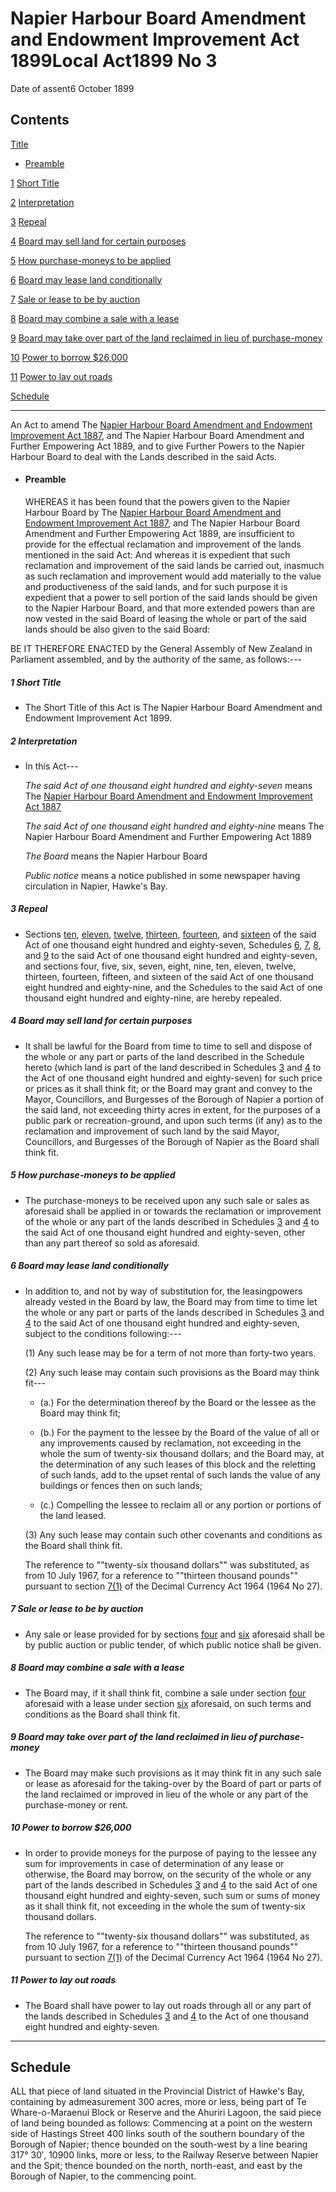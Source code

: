 # Napier Harbour Board Amendment and Endowment Improvement Act 1899Local Act1899 No 3

Date of assent6 October 1899

## Contents

[Title][0]
    
*   [Preamble][1]

[1][2] [Short Title][2]

[2][3] [Interpretation][3]

[3][4] [Repeal][4]

[4][5] [Board may sell land for certain purposes][5]

[5][6] [How purchase-moneys to be applied][6]

[6][7] [Board may lease land conditionally][7]

[7][8] [Sale or lease to be by auction][8]

[8][9] [Board may combine a sale with a lease][9]

[9][10] [Board may take over part of the land reclaimed in lieu of purchase-money][10]

[10][11] [Power to borrow $26,000][11]

[11][12] [Power to lay out roads][12]

[Schedule][13]  
[][13]

---

An Act to amend The [Napier Harbour Board Amendment and Endowment Improvement Act 1887][14], and The Napier Harbour Board Amendment and Further Empowering Act 1889, and to give Further Powers to the Napier Harbour Board to deal with the Lands described in the said Acts.
    
*   #### Preamble
    
    WHEREAS it has been found that the powers given to the Napier Harbour Board by The [Napier Harbour Board Amendment and Endowment Improvement Act 1887][14], and The Napier Harbour Board Amendment and Further Empowering Act 1889, are insufficient to provide for the effectual reclamation and improvement of the lands mentioned in the said Act: And whereas it is expedient that such reclamation and improvement of the said lands be carried out, inasmuch as such reclamation and improvement would add materially to the value and productiveness of the said lands, and for such purpose it is expedient that a power to sell portion of the said lands should be given to the Napier Harbour Board, and that more extended powers than are now vested in the said Board of leasing the whole or part of the said lands should be also given to the said Board:

BE IT THEREFORE ENACTED by the General Assembly of New Zealand in Parliament assembled, and by the authority of the same, as follows:---

##### 1 Short Title
    
*   The Short Title of this Act is The Napier Harbour Board Amendment and Endowment Improvement Act 1899\.

##### 2 Interpretation
    
*   In this Act---
    
    _The said Act of one thousand eight hundred and eighty-seven_ means The [Napier Harbour Board Amendment and Endowment Improvement Act 1887][14]
    
    _The said Act of one thousand eight hundred and eighty-nine_ means The Napier Harbour Board Amendment and Further Empowering Act 1889
    
    _The Board_ means the Napier Harbour Board
    
    _Public notice_ means a notice published in some newspaper having circulation in Napier, Hawke's Bay.

##### 3 Repeal
    
*   Sections [ten][15], [eleven][16], [twelve][17], [thirteen][18], [fourteen][19], and [sixteen][20] of the said Act of one thousand eight hundred and eighty-seven, Schedules [6][21], [7][22], [8][23], and [9][24] to the said Act of one thousand eight hundred and eighty-seven, and sections four, five, six, seven, eight, nine, ten, eleven, twelve, thirteen, fourteen, fifteen, and sixteen of the said Act of one thousand eight hundred and eighty-nine, and the Schedules to the said Act of one thousand eight hundred and eighty-nine, are hereby repealed.

##### 4 Board may sell land for certain purposes
    
*   It shall be lawful for the Board from time to time to sell and dispose of the whole or any part or parts of the land described in the Schedule hereto (which land is part of the land described in Schedules [3][25] and [4][26] to the Act of one thousand eight hundred and eighty-seven) for such price or prices as it shall think fit; or the Board may grant and convey to the Mayor, Councillors, and Burgesses of the Borough of Napier a portion of the said land, not exceeding thirty acres in extent, for the purposes of a public park or recreation-ground, and upon such terms (if any) as to the reclamation and improvement of such land by the said Mayor, Councillors, and Burgesses of the Borough of Napier as the Board shall think fit.

##### 5 How purchase-moneys to be applied
    
*   The purchase-moneys to be received upon any such sale or sales as aforesaid shall be applied in or towards the reclamation or improvement of the whole or any part of the lands described in Schedules [3][25] and [4][26] to the said Act of one thousand eight hundred and eighty-seven, other than any part thereof so sold as aforesaid.

##### 6 Board may lease land conditionally
    
*   In addition to, and not by way of substitution for, the leasingpowers already vested in the Board by law, the Board may from time to time let the whole or any part or parts of the lands described in Schedules [3][25] and [4][26] to the said Act of one thousand eight hundred and eighty-seven, subject to the conditions following:---
    
    (1) Any such lease may be for a term of not more than forty-two years.
    
    (2) Any such lease may contain such provisions as the Board may think fit---
        
    *   (a.) For the determination thereof by the Board or the lessee as the Board may think fit;
    
    *   (b.) For the payment to the lessee by the Board of the value of all or any improvements caused by reclamation, not exceeding in the whole the sum of twenty-six thousand dollars; and the Board may, at the determination of any such leases of this block and the reletting of such lands, add to the upset rental of such lands the value of any buildings or fences then on such lands;
    
    *   (c.) Compelling the lessee to reclaim all or any portion or portions of the land leased.
    
    (3) Any such lease may contain such other covenants and conditions as the Board shall think fit.
    
    The reference to ""twenty-six thousand dollars"" was substituted, as from 10 July 1967, for a reference to ""thirteen thousand pounds"" pursuant to section [7(1)][27] of the Decimal Currency Act 1964 (1964 No 27).

##### 7 Sale or lease to be by auction
    
*   Any sale or lease provided for by sections [four][5] and [six][7] aforesaid shall be by public auction or public tender, of which public notice shall be given.

##### 8 Board may combine a sale with a lease
    
*   The Board may, if it shall think fit, combine a sale under section [four][5] aforesaid with a lease under section [six][7] aforesaid, on such terms and conditions as the Board shall think fit.

##### 9 Board may take over part of the land reclaimed in lieu of purchase-money
    
*   The Board may make such provisions as it may think fit in any such sale or lease as aforesaid for the taking-over by the Board of part or parts of the land reclaimed or improved in lieu of the whole or any part of the purchase-money or rent.

##### 10 Power to borrow $26,000
    
*   In order to provide moneys for the purpose of paying to the lessee any sum for improvements in case of determination of any lease or otherwise, the Board may borrow, on the security of the whole or any part of the lands described in Schedules [3][25] and [4][26] to the said Act of one thousand eight hundred and eighty-seven, such sum or sums of money as it shall think fit, not exceeding in the whole the sum of twenty-six thousand dollars.
    
    The reference to ""twenty-six thousand dollars"" was substituted, as from 10 July 1967, for a reference to ""thirteen thousand pounds"" pursuant to section [7(1)][27] of the Decimal Currency Act 1964 (1964 No 27).

##### 11 Power to lay out roads
    
*   The Board shall have power to lay out roads through all or any part of the lands described in Schedules [3][25] and [4][26] to the Act of one thousand eight hundred and eighty-seven.

---

## Schedule

ALL that piece of land situated in the Provincial District of Hawke's Bay, containing by admeasurement 300 acres, more or less, being part of Te Whare-o-Maraenui Block or Reserve and the Ahuriri Lagoon, the said piece of land being bounded as follows: Commencing at a point on the western side of Hastings Street 400 links south of the southern boundary of the Borough of Napier; thence bounded on the south-west by a line bearing 317° 30′, 10900 links, more or less, to the Railway Reserve between Napier and the Spit; thence bounded on the north, north-east, and east by the Borough of Napier, to the commencing point.

[0]: http://www.legislation.govt.nz/act/local/1899/0003/latest/whole.html#DLM25863
[1]: http://www.legislation.govt.nz/act/local/1899/0003/latest/whole.html#DLM25864
[2]: http://www.legislation.govt.nz/act/local/1899/0003/latest/whole.html#DLM25867
[3]: http://www.legislation.govt.nz/act/local/1899/0003/latest/whole.html#DLM25868
[4]: http://www.legislation.govt.nz/act/local/1899/0003/latest/whole.html#DLM25877
[5]: http://www.legislation.govt.nz/act/local/1899/0003/latest/whole.html#DLM25878
[6]: http://www.legislation.govt.nz/act/local/1899/0003/latest/whole.html#DLM25879
[7]: http://www.legislation.govt.nz/act/local/1899/0003/latest/whole.html#DLM25880
[8]: http://www.legislation.govt.nz/act/local/1899/0003/latest/whole.html#DLM25882
[9]: http://www.legislation.govt.nz/act/local/1899/0003/latest/whole.html#DLM25883
[10]: http://www.legislation.govt.nz/act/local/1899/0003/latest/whole.html#DLM25884
[11]: http://www.legislation.govt.nz/act/local/1899/0003/latest/whole.html#DLM25885
[12]: http://www.legislation.govt.nz/act/local/1899/0003/latest/whole.html#DLM25887
[13]: http://www.legislation.govt.nz/act/local/1899/0003/latest/whole.html#DLM25888
[14]: http://www.legislation.govt.nz/act/local/1899/0003/latest/link.aspx?id=DLM20301
[15]: http://www.legislation.govt.nz/act/local/1899/0003/latest/link.aspx?id=DLM20329
[16]: http://www.legislation.govt.nz/act/local/1899/0003/latest/link.aspx?id=DLM20331
[17]: http://www.legislation.govt.nz/act/local/1899/0003/latest/link.aspx?id=DLM20333
[18]: http://www.legislation.govt.nz/act/local/1899/0003/latest/link.aspx?id=DLM20335
[19]: http://www.legislation.govt.nz/act/local/1899/0003/latest/link.aspx?id=DLM20337
[20]: http://www.legislation.govt.nz/act/local/1899/0003/latest/link.aspx?id=DLM20340
[21]: http://www.legislation.govt.nz/act/local/1899/0003/latest/link.aspx?id=DLM20348
[22]: http://www.legislation.govt.nz/act/local/1899/0003/latest/link.aspx?id=DLM20350
[23]: http://www.legislation.govt.nz/act/local/1899/0003/latest/link.aspx?id=DLM20352
[24]: http://www.legislation.govt.nz/act/local/1899/0003/latest/link.aspx?id=DLM20354
[25]: http://www.legislation.govt.nz/act/local/1899/0003/latest/link.aspx?id=DLM20345
[26]: http://www.legislation.govt.nz/act/local/1899/0003/latest/link.aspx?id=DLM20346
[27]: http://www.legislation.govt.nz/act/local/1899/0003/latest/link.aspx?id=DLM351265